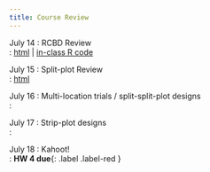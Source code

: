 ```yaml
---
title: Course Review 
---
```


July 14
: RCBD Review   
  : [html](https://stat720.github.io/summer2025/notes/randomized-complete-block-designs.html) | [in-class R code](../scripts/07142025_rcbd.Rmd)

July 15 
: Split-plot Review   
  : [html](https://stat720.github.io/summer2025/notes/split-plot-designs.html)

July 16 
: Multi-location trials / split-split-plot designs   
  : [](#)

July 17 
: Strip-plot designs  
  : [](#)

July 18
: Kahoot!   
  : **HW 4 due**{: .label .label-red }
